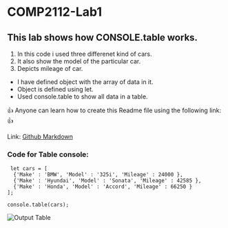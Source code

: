 # COMP2112-Lab1
## This lab shows how CONSOLE.table works.
1. In this code i used three differenet kind of cars.
2. It also show the model of the particular car.
3. Depicts mileage of car.


* I have defined object with the array of data in it.
* Object is defined using let.
* Used console.table to show all data in a table.


:+1: Anyone can learn how to create this Readme file using the following link: :+1:

Link: [Github Markdown](https://guides.github.com/features/mastering-markdown/)


### Code for Table console:
```
 let cars = [
  {'Make' : 'BMW', 'Model' : '325i', 'Mileage' : 24000 },
  {'Make' : 'Hyundai', 'Model' : 'Sonata', 'Mileage' : 42585 },
  {'Make' : 'Honda', 'Model' : 'Accord', 'Mileage' : 66250 }   
];

console.table(cars);
```
![Output Table](https://github.com/RajvinderYogi/COMP2112-Lab1/commit/c0923e4b833ac9779b5484c834296770d7e058d4)
